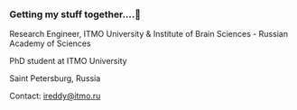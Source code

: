 ### Getting my stuff together....🌱

Research Engineer, ITMO University & 
Institute of Brain Sciences - Russian Academy of Sciences 

PhD student at ITMO University 

Saint Petersburg, Russia


Contact: ireddy@itmo.ru 

<!--
**maddoxx02/maddoxx02** is a ✨ _special_ ✨ repository because its `README.md` (this file) appears on your GitHub profile.

Here are some ideas to get you started:

- 🔭 I’m currently working on ...
- 🌱 I’m currently learning ...
- 👯 I’m looking to collaborate on ...
- 🤔 I’m looking for help with ...
- 💬 Ask me about ...
- 📫 How to reach me: ...
- 😄 Pronouns: ...
- ⚡ Fun fact: ...
-->
